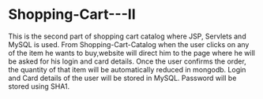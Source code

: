 Shopping-Cart---II
==================

This is the second part of shopping cart catalog where JSP, Servlets and MySQL is used. From Shopping-Cart-Catalog when the user clicks on any of the item he wants to buy,website will direct him to the page where he will be asked for his login and card details. Once the user confirms the order, the quantity of that item will be automatically reduced in mongodb. Login and Card details of the user will be stored in MySQL. Password will be stored using SHA1.   
